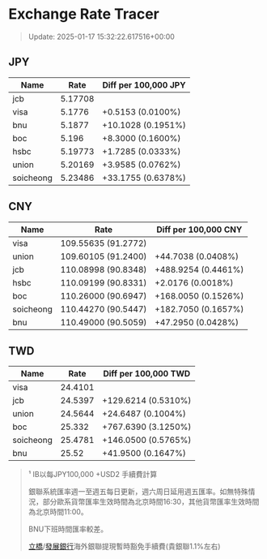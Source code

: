 # Exchange Rate Tracer

> Update: 2025-01-17 15:32:22.617516+00:00

## JPY

| Name      |    Rate | Diff per 100,000 JPY   |
|-----------|---------|------------------------|
| jcb       | 5.17708 |                        |
| visa      | 5.1776  | +0.5153 (0.0100%)      |
| bnu       | 5.1877  | +10.1028 (0.1951%)     |
| boc       | 5.196   | +8.3000 (0.1600%)      |
| hsbc      | 5.19773 | +1.7285 (0.0333%)      |
| union     | 5.20169 | +3.9585 (0.0762%)      |
| soicheong | 5.23486 | +33.1755 (0.6378%)     |

## CNY

| Name      | Rate                | Diff per 100,000 CNY   |
|-----------|---------------------|------------------------|
| visa      | 109.55635	(91.2772) |                        |
| union     | 109.60105	(91.2400) | +44.7038 (0.0408%)     |
| jcb       | 110.08998	(90.8348) | +488.9254 (0.4461%)    |
| hsbc      | 110.09199	(90.8331) | +2.0176 (0.0018%)      |
| boc       | 110.26000	(90.6947) | +168.0050 (0.1526%)    |
| soicheong | 110.44270	(90.5447) | +182.7050 (0.1657%)    |
| bnu       | 110.49000	(90.5059) | +47.2950 (0.0428%)     |

## TWD

| Name      |    Rate | Diff per 100,000 TWD   |
|-----------|---------|------------------------|
| visa      | 24.4101 |                        |
| jcb       | 24.5397 | +129.6214 (0.5310%)    |
| union     | 24.5644 | +24.6487 (0.1004%)     |
| boc       | 25.332  | +767.6390 (3.1250%)    |
| soicheong | 25.4781 | +146.0500 (0.5765%)    |
| bnu       | 25.52   | +41.9500 (0.1647%)     |


> ¹ IB以每JPY100,000 +USD2 手續費計算
>
> 銀聯系統匯率週一至週五每日更新，週六周日延用週五匯率。如無特殊情況，部分歐系貨幣匯率生效時間為北京時間16:30，其他貨幣匯率生效時間為北京時間11:00。
>
> BNU下班時間匯率較差。
>
> [立橋](https://www.wlbank.com.mo/uploads/ueditor/file/20181211/1544536513900230.pdf)/[發展銀行](https://www.mdb.com.mo/Service_Charges_20230728.pdf)海外銀聯提現暫時豁免手續費(貴銀聯1.1%左右)

